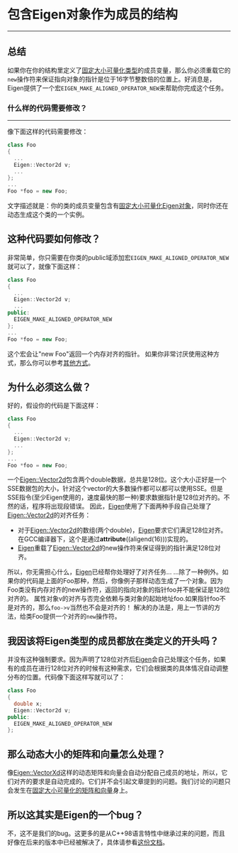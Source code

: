 # 包含Eigen对象作为成员的结构
---

## 总结
如果你在你的结构里定义了[固定大小可量化类型][1]的成员变量，那么你必须重载它的`new`操作符来保证指向对象的指针是位于16字节整数倍的位置上。好消息是，Eigen提供了一个宏`EIGEN_MAKE_ALIGNED_OPERATOR_NEW`来帮助你完成这个任务。

### 什么样的代码需要修改？
---
像下面这样的代码需要修改：
```cpp
class Foo
{
  ...
  Eigen::Vector2d v;
  ...
};
...
Foo *foo = new Foo;
```
文字描述就是：你的类的成员变量包含有[固定大小可量化Eigen对象][1]，同时你还在动态生成这个类的一个实例。

## 这种代码要如何修改？

非常简单，你只需要在你类的public域添加宏`EIGEN_MAKE_ALIGNED_OPERATOR_NEW`就可以了，就像下面这样：
```cpp
class Foo
{
  ...
  Eigen::Vector2d v;
  ...
public:
  EIGEN_MAKE_ALIGNED_OPERATOR_NEW
};
...
Foo *foo = new Foo;
```
这个宏会让"new Foo"返回一个内存对齐的指针。
如果你非常讨厌使用这种方式，那么你可以参考[其他方式][othersolution]。

## 为什么必须这么做？
好的，假设你的代码是下面这样：
```cpp
class Foo
{
  ...
  Eigen::Vector2d v;
  ...
};
...
Foo *foo = new Foo;
```
一个[Eigen::Vector2d][vector2d]包含两个double数据，总共是128位。这个大小正好是一个SSE数据包的大小，针对这个vector的大多数操作都可以都可以使用SSE。但是SSE指令(至少Eigen使用的，速度最快的那一种)要求数据指针是128位对齐的。不然的话，程序将出现段错误。
因此，[Eigen]使用了下面两种手段自己处理了[Eigen::Vector2d][vector2d]的对齐任务：
  - 对于[Eigen::Vector2d][vector2d]的数组(两个double)，[Eigen]要求它们满足128位对齐。在GCC编译器下，这个是通过**attribute**((aligend(16)))实现的。
  - [Eigen]重载了[Eigen::Vector2d][vector2d]的new操作符来保证得到的指针满足128位对齐。

所以，你无需担心什么，[Eigen]已经帮你处理好了对齐任务...
...除了一种例外。如果你的代码是上面的Foo那种，然后，你像例子那样动态生成了一个对象。因为Foo类没有内存对齐的new操作符，返回的指向对象的指针foo并不能保证是128位对齐的。
属性对象v的对齐与否完全依赖与类对象的起始地址foo.如果指针foo不是对齐的，那么`foo->v`当然也不会是对齐的！
解决的办法是，用上一节讲的方法，给类Foo提供一个对齐的`new`操作符。

## 我因该将Eigen类型的成员都放在类定义的开头吗？

并没有这种强制要求。因为声明了128位对齐后[Eigen]会自己处理这个任务，如果有的成员在进行128位对齐的时候有这种需求，它们会根据类的具体情况自动调整分布的位置。代码像下面这样写就可以了：
```cpp
class Foo
{
  double x;
  Eigen::Vector2d v;
public:
  EIGEN_MAKE_ALIGNED_OPERATOR_NEW
};
```

## 那么动态大小的矩阵和向量怎么处理？

像[Eigen::VectorXd]这样的动态矩阵和向量会自动分配自己成员的地址，所以，它们对齐的要求是自动完成的。它们并不会引起文章提到的问题。我们讨论的问题只会发生在[固定大小可量化的矩阵和向量][1]身上。

## 所以这其实是Eigen的一个bug？

不，这不是我们的bug。这更多的是从C++98语言特性中继承过来的问题，而且好像在后来的版本中已经被解决了，具体请参看[这份文档](http://www.open-std.org/jtc1/sc22/wg21/docs/papers/2007/n2341.pdf)。



[1]:https://github.com
[othersolution]:https://github.com
[vector2d]:https://github.com
[Eigen]:https://github.com
[Eigen::VectorXd]:https://github.com
